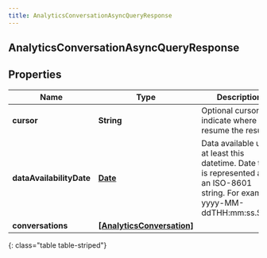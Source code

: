 ```yaml
---
title: AnalyticsConversationAsyncQueryResponse
---
```

## AnalyticsConversationAsyncQueryResponse

## Properties

|Name | Type | Description | Notes|
|------------ | ------------- | ------------- | -------------|
| **cursor** | **String** | Optional cursor to indicate where to resume the results | [optional] |
| **dataAvailabilityDate** | [**Date**](Date.html) | Data available up to at least this datetime. Date time is represented as an ISO-8601 string. For example: yyyy-MM-ddTHH:mm:ss.SSSZ | [optional] |
| **conversations** | [**[AnalyticsConversation]**](AnalyticsConversation.html) |  | [optional] |
{: class="table table-striped"}


